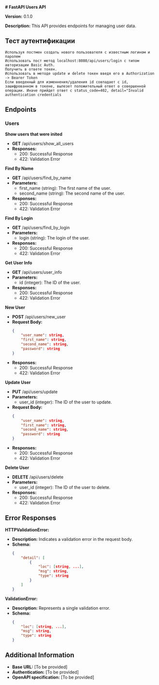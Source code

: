 **# FastAPI Users API**

**Version:** 0.1.0

**Description:** This API provides endpoints for managing user data.

## Тест аутентификации
    Используя постмен создать нового пользователя с известным логином и паролем
    Использовать пост метод localhost:8080/api/users/login с типом авторизации Basic Auth.
    Получить в ответе токен.
    Использовать в методе update и delete токен введя его в Authorization -> Bearer Token
    Если введенный для изменнения/удаления id совпадает с id, зашифрованном в токене, вылезет положительный ответ о совершенной операции. Иначе прийдет ответ с status_code=402, detail="Invalid authentication credentials


## Endpoints

### Users

**Show users that were inited**

* **GET** /api/users/show_all_users
* **Responses:**
    * 200: Successful Response
    * 422: Validation Error

**Find By Name**

* **GET** /api/users/find_by_name
* **Parameters:**
    * first_name (string): The first name of the user.
    * second_name (string): The second name of the user.
* **Responses:**
    * 200: Successful Response
    * 422: Validation Error

**Find By Login**

* **GET** /api/users/find_by_login
* **Parameters:**
    * login (string): The login of the user.
* **Responses:**
    * 200: Successful Response
    * 422: Validation Error

**Get User Info**

* **GET** /api/users/user_info
* **Parameters:**
    * id (integer): The ID of the user.
* **Responses:**
    * 200: Successful Response
    * 422: Validation Error

**New User**

* **POST** /api/users/new_user
* **Request Body:**
    ```json
    {
        "user_name": string,
        "first_name": string,
        "second_name": string,
        "password": string
    }
    ```
* **Responses:**
    * 200: Successful Response
    * 422: Validation Error

**Update User**

* **PUT** /api/users/update
* **Parameters:**
    * user_id (integer): The ID of the user to update.
* **Request Body:**
    ```json
    {
        "user_name": string,
        "first_name": string,
        "second_name": string,
        "password": string
    }
    ```
* **Responses:**
    * 200: Successful Response
    * 422: Validation Error

**Delete User**

* **DELETE** /api/users/delete
* **Parameters:**
    * user_id (integer): The ID of the user to delete.
* **Responses:**
    * 200: Successful Response
    * 422: Validation Error

## Error Responses

**HTTPValidationError:**

* **Description:** Indicates a validation error in the request body.
* **Schema:**
    ```json
    {
        "detail": [
            {
                "loc": [string, ...],
                "msg": string,
                "type": string
            }
        ]
    }
    ```

**ValidationError:**

* **Description:** Represents a single validation error.
* **Schema:**
    ```json
    {
        "loc": [string, ...],
        "msg": string,
        "type": string
    }
    ```

## Additional Information

* **Base URL:** [To be provided]
* **Authentication:** [To be provided]
* **OpenAPI specification:** [To be provided]
